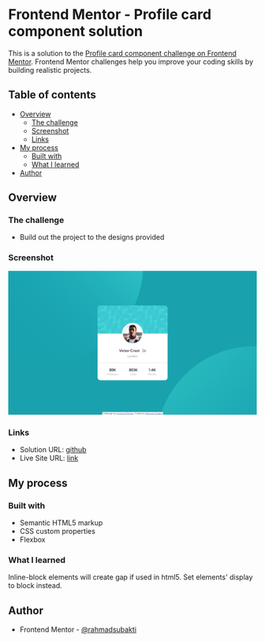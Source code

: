 # Frontend Mentor - Profile card component solution

This is a solution to the [Profile card component challenge on Frontend Mentor](https://www.frontendmentor.io/challenges/profile-card-component-cfArpWshJ). Frontend Mentor challenges help you improve your coding skills by building realistic projects. 

## Table of contents

- [Overview](#overview)
  - [The challenge](#the-challenge)
  - [Screenshot](#screenshot)
  - [Links](#links)
- [My process](#my-process)
  - [Built with](#built-with)
  - [What I learned](#what-i-learned)
- [Author](#author)

## Overview

### The challenge

- Build out the project to the designs provided

### Screenshot

![](./screenshot.png)

### Links

- Solution URL: [github](https://github.com/rahmadsubakti/Profile-Card-Component---Frontend-Mentor)
- Live Site URL: [link](https://your-live-site-url.com)

## My process

### Built with

- Semantic HTML5 markup
- CSS custom properties
- Flexbox

### What I learned

Inline-block elements will create gap if used in html5. Set elements' display to block instead.

## Author

- Frontend Mentor - [@rahmadsubakti](https://www.frontendmentor.io/profile/rahmadsubakti)